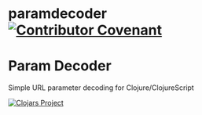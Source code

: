 # paramdecoder [![Contributor Covenant](https://img.shields.io/badge/Contributor%20Covenant-v2.0%20adopted-ff69b4.svg)](CODE_OF_CONDUCT.md)

# Param Decoder
Simple URL parameter decoding for Clojure/ClojureScript

[![Clojars Project](http://clojars.org/org.clojars.quoll/paramdecoder/latest-version.svg)](http://clojars.org/org.clojars.quoll/paramdecoder)
